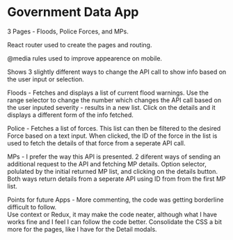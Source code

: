 # Government Data App

3 Pages - Floods, Police Forces, and MPs.

React router used to create the pages and routing.

@media rules used to improve appearence on mobile.

Shows 3 slightly different ways to change the API call to show info based on the user input or selection.

Floods - Fetches and displays a list of current flood warnings. Use the range selector to change the number which changes the API call based on the user inputed severity  - results in a new list.  Click on the details and it displays a different form of the info fetched.

Police - Fetches a list of forces.  This list can then be filtered to the desired Force based on a text input.  When clicked, the ID of the force in the list is used to fetch the details of that force from a seperate API call.


MPs - I prefer the way this API is presented.  2 diferent ways of sending an additional request to the API and fetching MP details.  Option selector, polulated by the initial returned MP list, and clicking on the details button.  Both ways return details from a seperate API using ID from from the first MP list.

Points for future Apps - More commenting, the code was getting borderline difficult to follow.  
                          Use context or Redux, it may make the code neater, although what I have works fine and I feel I can follow the code better.
                          Consolidate the CSS a bit more for the pages, like I have for the Detail modals.
